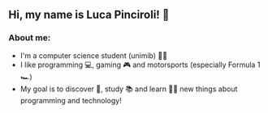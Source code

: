 ## Hi, my name is Luca Pinciroli! 👋 

### About me:
* I'm a computer science student (unimib) 🧑‍🎓
* I like programming :computer:, gaming :video_game: and motorsports (especially Formula 1 :racing_car:)
* My goal is to discover 🧭, study 📚 and learn 👨‍💻 new things about programming and technology!
